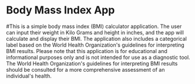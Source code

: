 # Body Mass Index App
#This is a simple body mass index (BMI) calculator application. The user can input their weight in Kilo Grams and height in inches, and the app will calculate and display their BMI. The application also includes a categorical label based on the World Health Organization's guidelines for interpreting BMI results.
Please note that this application is for educational and informational purposes only and is not intended for use as a diagnostic tool. The World Health Organization's guidelines for interpreting BMI results should be consulted for a more comprehensive assessment of an individual's health.

